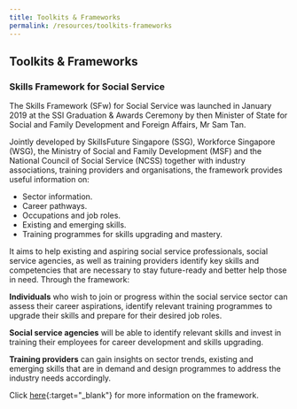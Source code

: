 ```yaml
---
title: Toolkits & Frameworks
permalink: /resources/toolkits-frameworks
---
```

## Toolkits & Frameworks

### Skills Framework for Social Service
The Skills Framework (SFw) for Social Service was launched in January 2019 at the SSI Graduation & Awards Ceremony by then Minister of State for Social and Family Development and Foreign Affairs, Mr Sam Tan.   
   
Jointly developed by SkillsFuture Singapore (SSG), Workforce Singapore (WSG), the Ministry of Social and Family Development (MSF) and the National Council of Social Service (NCSS) together with industry associations, training providers and organisations, the framework provides useful information on:
- Sector information.
- Career pathways.
- Occupations and job roles.
- Existing and emerging skills.
- Training programmes for skills upgrading and mastery.   
   
It aims to help existing and aspiring social service professionals, social service agencies, as well as training providers identify key skills and competencies that are necessary to stay future-ready and better help those in need. Through the framework:   
   
**Individuals** who wish to join or progress within the social service sector can assess their career aspirations, identify relevant training programmes to upgrade their skills and prepare for their desired job roles.   
   
**Social service agencies** will be able to identify relevant skills and invest in training their employees for career development and skills upgrading.   
   
**Training providers** can gain insights on sector trends, existing and emerging skills that are in demand and design programmes to address the industry needs accordingly.   
   
Click [here](https://www.skillsfuture.sg/skills-framework/social-service){:target="_blank"} for more information on the framework.   
